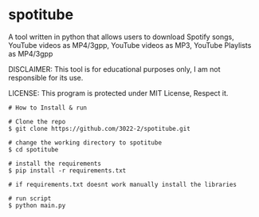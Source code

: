 # spotitube
A tool written in python that allows users to download Spotify songs, YouTube videos as MP4/3gpp, YouTube videos as MP3, YouTube Playlists as MP4/3gpp

DISCLAIMER: This tool is for educational purposes only, I am not responsible for its use.

LICENSE: This program is protected under MIT License, Respect it.

```console
# How to Install & run

# Clone the repo
$ git clone https://github.com/3022-2/spotitube.git

# change the working directory to spotitube
$ cd spotitube

# install the requirements
$ pip install -r requirements.txt

# if requirements.txt doesnt work manually install the libraries 

# run script
$ python main.py
```

